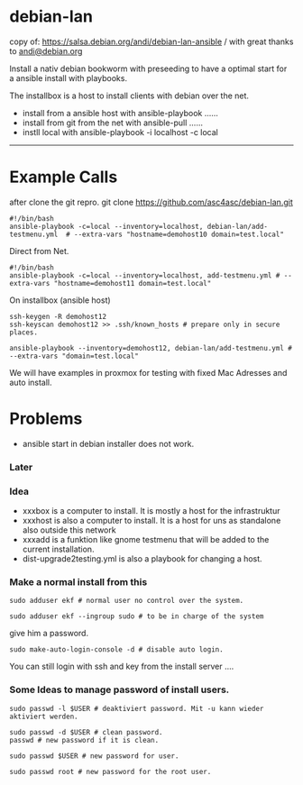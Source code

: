 # debian-lan
copy of: https://salsa.debian.org/andi/debian-lan-ansible / with great thanks to andi@debian.org

Install a nativ debian bookworm with preseeding to have a optimal start for a ansible install with playbooks.

The installbox is a host to install clients with debian over the net. 

* install from a ansible host with ansible-playbook ......
* install from git from the net with ansible-pull ......
* instll local with ansible-playbook -i localhost -c local

-----------------------------------------------------------------------------------

# Example Calls 

after clone the git repro. git clone https://github.com/asc4asc/debian-lan.git
```
#!/bin/bash
ansible-playbook -c=local --inventory=localhost, debian-lan/add-testmenu.yml  # --extra-vars "hostname=demohost10 domain=test.local"
```

Direct from Net.
```
#!/bin/bash
ansible-playbook -c=local --inventory=localhost, add-testmenu.yml # --extra-vars "hostname=demohost11 domain=test.local"
```

On installbox (ansible host)
```
ssh-keygen -R demohost12
ssh-keyscan demohost12 >> .ssh/known_hosts # prepare only in secure places.

ansible-playbook --inventory=demohost12, debian-lan/add-testmenu.yml # --extra-vars "domain=test.local"
```

We will have examples in proxmox for testing with fixed Mac Adresses and auto install.


# Problems
* ansible start in debian installer does not work.

### Later

### Idea 
* xxxbox is a computer to install. It is mostly a host for the infrastruktur
* xxxhost is also a computer to install. It is a host for uns as standalone also outside this network
* xxxadd is a funktion like gnome testmenu that will be added to the current installation.
* dist-upgrade2testing.yml is also a playbook for changing a host.

### Make a normal install from this

```
sudo adduser ekf # normal user no control over the system.

sudo adduser ekf --ingroup sudo # to be in charge of the system
```
give him a password.
```
sudo make-auto-login-console -d # disable auto login.
```
You can still login with ssh and key from the install server .... 

### Some Ideas to manage password of install users.
```
sudo passwd -l $USER # deaktiviert password. Mit -u kann wieder aktiviert werden. 

sudo passwd -d $USER # clean password.
passwd # new password if it is clean.

sudo passwd $USER # new password for user.

sudo passwd root # new password for the root user.
```

